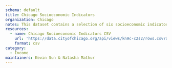 ```yaml
---
schema: default
title: Chicago Socioeconomic Indicators
organization: Chicago
notes: This dataset contains a selection of six socioeconomic indicators of public health significance and a “hardship index,” by Chicago community area, for the years 2008 – 2012. The indicators are the percent of occupied housing units with more than one person per room (i.e., crowded housing); the percent of households living below the federal poverty level; the percent of persons in the labor force over the age of 16 years that are unemployed; the percent of persons over the age of 25 years without a high school diploma; the percent of the population under 18 or over 64 years of age (i.e., dependency); and per capita income. Indicators for Chicago as a whole are provided in the final row of the table. 
resources:
  - name: Chicago Socioeconomic Indicators CSV
    url: 'https://data.cityofchicago.org/api/views/kn9c-c2s2/rows.csv?accessType=DOWNLOAD'
    format: csv
category:
  - Income
maintainers: Kevin Sun & Natasha Mathur
---
```

